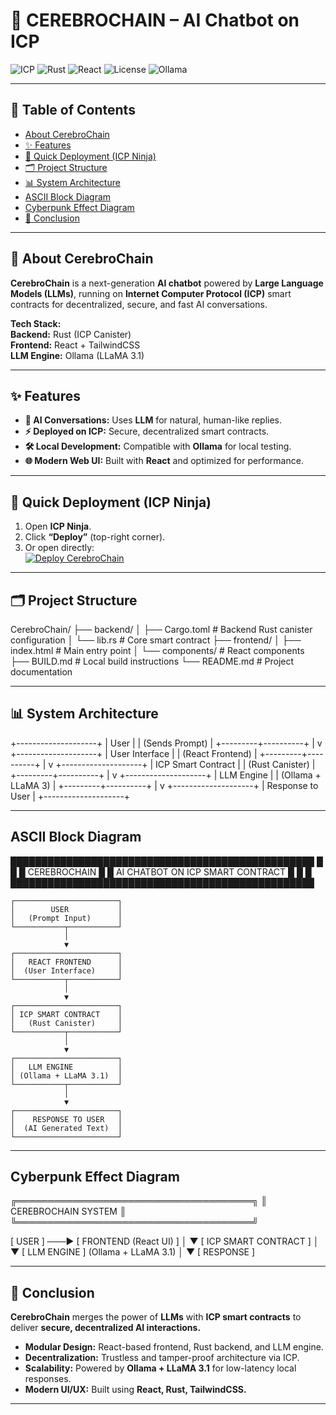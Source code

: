 # 🧠 **CEREBROCHAIN – AI Chatbot on ICP**  

![ICP](https://img.shields.io/badge/Internet%20Computer-%23E91E63.svg?&style=for-the-badge&logo=internet-computer&logoColor=white)
![Rust](https://img.shields.io/badge/Rust-%23000000.svg?&style=for-the-badge&logo=rust&logoColor=white)
![React](https://img.shields.io/badge/React-%2361DAFB.svg?&style=for-the-badge&logo=react&logoColor=white)
![License](https://img.shields.io/badge/License-MIT-blue.svg?style=for-the-badge)
![Ollama](https://img.shields.io/badge/LLM-Ollama-00b300?style=for-the-badge&logo=OpenAI)

---

## **📌 Table of Contents**
- [About CerebroChain](#-about-cerebrochain)
- [✨ Features](#-features)
- [🚀 Quick Deployment (ICP Ninja)](#-quick-deployment-icp-ninja)
- [🗂 Project Structure](#-project-structure)
- [📊 System Architecture](#-system-architecture)
- [ASCII Block Diagram](#-ascii-block-diagram)
- [Cyberpunk Effect Diagram](#-cyberpunk-effect-diagram)
- [📝 Conclusion](#-conclusion)

---

## **🔹 About CerebroChain**
**CerebroChain** is a next-generation **AI chatbot** powered by **Large Language Models (LLMs)**, running on **Internet Computer Protocol (ICP)** smart contracts for decentralized, secure, and fast AI conversations.

**Tech Stack:**  
**Backend:** Rust (ICP Canister)  
**Frontend:** React + TailwindCSS  
**LLM Engine:** Ollama (LLaMA 3.1)

---

## **✨ Features**
- **🤖 AI Conversations:** Uses **LLM** for natural, human-like replies.  
- **⚡ Deployed on ICP:** Secure, decentralized smart contracts.  
- **🛠 Local Development:** Compatible with **Ollama** for local testing.  
- **🌐 Modern Web UI:** Built with **React** and optimized for performance.  

---

## **🚀 Quick Deployment (ICP Ninja)**
1. Open **ICP Ninja**.
2. Click **“Deploy”** (top-right corner).
3. Or open directly:  
   [![Deploy CerebroChain](https://img.shields.io/badge/DEPLOY-NOW-FF1493?style=for-the-badge)](https://icp.ninja/i?url=https://github.com/dfinity/examples/rust/llm_chatbot)

---

## **🗂 Project Structure**

CerebroChain/
├── backend/
│ ├── Cargo.toml # Backend Rust canister configuration
│ └── lib.rs # Core smart contract
├── frontend/
│ ├── index.html # Main entry point
│ └── components/ # React components
├── BUILD.md # Local build instructions
└── README.md # Project documentation

---

## **📊 System Architecture**

+--------------------+
| User |
| (Sends Prompt) |
+---------+----------+
|
v
+--------------------+
| User Interface |
| (React Frontend) |
+---------+----------+
|
v
+--------------------+
| ICP Smart Contract |
| (Rust Canister) |
+---------+----------+
|
v
+--------------------+
| LLM Engine |
| (Ollama + LLaMA 3) |
+---------+----------+
|
v
+--------------------+
| Response to User |
+--------------------+


---

## **ASCII Block Diagram**
█████████████████████████████████████████████████
█ █
█ CEREBROCHAIN █
█ AI CHATBOT ON ICP SMART CONTRACT █
█ █
█████████████████████████████████████████████████



    ┌───────────────────────┐
    │        USER           │
    │   (Prompt Input)      │
    └───────────┬───────────┘
                │
                ▼
    ┌───────────────────────┐
    │   REACT FRONTEND      │
    │  (User Interface)     │
    └───────────┬───────────┘
                │
                ▼
    ┌───────────────────────┐
    │ ICP SMART CONTRACT    │
    │   (Rust Canister)     │
    └───────────┬───────────┘
                │
                ▼
    ┌───────────────────────┐
    │   LLM ENGINE          │
    │ (Ollama + LLaMA 3.1)  │
    └───────────┬───────────┘
                │
                ▼
    ┌───────────────────────┐
    │    RESPONSE TO USER   │
    │  (AI Generated Text)  │
    └───────────────────────┘



---

## **Cyberpunk Effect Diagram**

╔══════════════════════════════════════╗
║ CEREBROCHAIN SYSTEM ║
╚══════════════════════════════════════╝

[ USER ] ───► [ FRONTEND (React UI) ]
│
▼
[ ICP SMART CONTRACT ]
│
▼
[ LLM ENGINE ]
(Ollama + LLaMA 3.1)
│
▼
[ RESPONSE ]


---

## **📝 Conclusion**
**CerebroChain** merges the power of **LLMs** with **ICP smart contracts** to deliver **secure, decentralized AI interactions.**  

- **Modular Design:** React-based frontend, Rust backend, and LLM engine.  
- **Decentralization:** Trustless and tamper-proof architecture via ICP.  
- **Scalability:** Powered by **Ollama + LLaMA 3.1** for low-latency local responses.  
- **Modern UI/UX:** Built using **React, Rust, TailwindCSS.**

---

